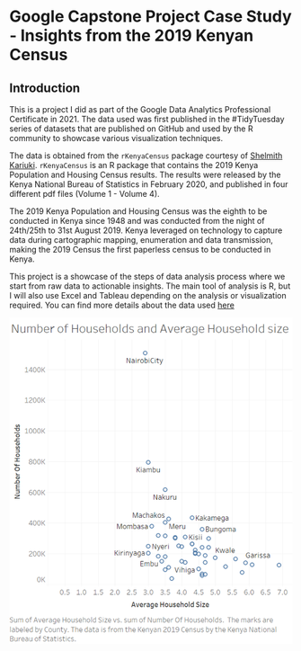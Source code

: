# Google Capstone Project Case Study - Insights from the 2019 Kenyan Census

## Introduction

This is a project I did as part of the Google Data Analytics Professional Certificate in 2021. The data used was first published in the #TidyTuesday series of datasets that are published on GitHub and used by the R community to showcase various visualization techniques.

The data is obtained from the `rKenyaCensus` package courtesy of [Shelmith Kariuki](https://github.com/Shelmith-Kariuki).
`rKenyaCensus` is an R package that contains the 2019 Kenya Population and Housing Census results. The results were released by the Kenya National Bureau of Statistics in February 2020, and published in four different pdf files (Volume 1 - Volume 4).

The 2019 Kenya Population and Housing Census was the eighth to be conducted in Kenya since 1948 and was conducted from the night of 24th/25th to 31st August 2019. Kenya leveraged on technology to capture data during cartographic mapping, enumeration and data transmission, making the 2019 Census the first paperless census to be conducted in Kenya.

This project is a showcase of the steps of data analysis process where we start from raw data to actionable insights. The main tool of analysis is R, but I will also use Excel and Tableau depending on the analysis or visualization required. You can find more details about the data used [here](https://github.com/rfordatascience/tidytuesday/blob/master/data/2021/2021-01-19/readme.md)

![Figure 1](household_sizes.png)